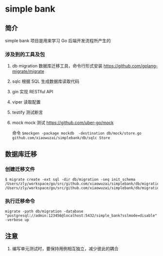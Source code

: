 # simple bank

## 简介
simple bank 项目是用来学习 Go 后端开发流程所产生的

### 涉及到的工具及包
1. db migration 
 数据库迁移工具，命令行形式安装
https://github.com/golang-migrate/migrate

2. sqlc
	根据 SQL 生成数据库读取代码

3. gin 
	实现 RESTful API

4. viper
	读取配置

5. testify
	测试断言

6.  mock 
	mock 测试
	https://github.com/uber-go/mock

	命令 `$mockgen -package mockdb  -destination db/mock/store.go github.com/xiaowuzai/simplebank/db/sqlc Store` 





## 数据库迁移

### 创建迁移文件
```
$ migrate create -ext sql -dir db/migration -seq init_schema
/Users/zly/workspace/go/src/github.com/xiaowuzai/simplebank/db/migration/000001_init_schema.up.sql
/Users/zly/workspace/go/src/github.com/xiaowuzai/simplebank/db/migration/000001_init_schema.down.sql
```
### 执行迁移命令

```
migrate -path db/migration -database "postgresql://admin:123456@localhost:5432/simple_bank?sslmode=disable" -verbose up
```


## 注意
1. 编写单元测试时，要保持用例相互独立，减少彼此的耦合
